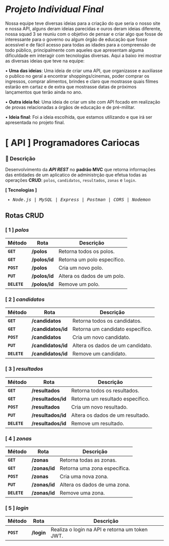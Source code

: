 # *Projeto Individual Final*

Nossa equipe teve diversas ideias para a criação do que seria o nosso site e nossa API, alguns deram ideias parecidas e ouros deram ideias diferente, nossa squad 3 se reuniu com o objetivo de pensar e criar algo que fosse de interessante para o governo ou algum órgão de educação que fosse acessível e de fácil acesso para todas as idades para a compreensão de todo público, principalmente com aqueles que apresentam alguma dificuldade em interagir com tecnologias diversas.
Aqui a baixo irei mostrar as diversas ideias que teve na equipe:

•	**Uma das ideias**: Uma ideia de criar uma API, que organizasse e auxiliasse o publico no geral a encontrar shoppings/cinemas, poder comprar os ingressos, comprar alimentos, brindes e claro que mostrasse quais filmes estarão em cartaz e de extra que mostrasse datas de próximos lançamentos que terão ainda no ano.

•	**Outra ideia foi**: Uma ideia de criar um site com API focado em realização de provas relacionadas a órgãos de educação e de pré-militar.

•	**Ideia final**: Foi a ideia escolhida, que estamos utilizando e que irá ser apresentada no projeto final.


# [ API ] Programadores Cariocas
### 📑 Descrição
Desenvolvimento da <em>**API REST**</em> no **padrão MVC** que retorna informações das entidades de um aplicatico de administrção que efetua todas as operações **CRUD**: `polos`, `candidatos`, `resultados`, `zonas` e `login`.

**[ Tecnologias ]**

<samp>
  
- <em>Node.js</em> | <em>MySQL</em> | <em>Express</em> | <em>Postman</em> | <em>CORS</em> | <em>Nodemon</em>
  
</samp>

## Rotas CRUD

### [ 1 ] <em>polos</em>

| Método | Rota | Descrição |
| ------ | ----- | ----------- |
| **`GET`** | **/polos** | Retorna todos os polos. |
|  **`GET`** | **/polos/id** | Retorna um polo específico. |
|  **`POST`** | **/polos** | Cria um novo polo. |
|  **`PUT`** | **/polos/id** | Altera os dados de um polo. |
|  **`DELETE`** | **/polos/id** | Remove um polo. |
  
### [ 2 ] <em>candidatos</em>

| Método | Rota | Descrição |
| ------ | ----- | ----------- |
|  **`GET`** | **/candidatos** | Retorna todos os candidatos. |
|  **`GET`** | **/candidatos/id** | Retorna um candidato específico. |
|  **`POST`** | **/candidatos** | Cria um novo candidato. |
|  **`PUT`** | **/candidatos/id** | Altera os dados de um candidato. |
|  **`DELETE`** | **/candidatos/id** | Remove um candidato. |
  
  
### [ 3 ] <em>resultados</em>

| Método | Rota | Descrição |
| ------ | ----- | ----------- |
|  **`GET`** | **/resultados** | Retorna todos os resultados. |
|  **`GET`** | **/resultados/id** | Retorna um resultado específico. |
|  **`POST`** | **/resultados** | Cria um novo resultado. |
|  **`PUT`** | **/resultados/id** | Altera os dados de um resultado. |
|  **`DELETE`** | **/resultados/id** | Remove um resultado. |


### [ 4 ] <em>zonas</em>

| Método | Rota | Descrição |
| ------ | ----- | ----------- |
|  **`GET`** | **/zonas** | Retorna todas as zonas. |
|  **`GET`** | **/zonas/id** |  Retorna uma zona específica. |
|  **`POST`** | **/zonas** | Cria uma nova zona. |
|  **`PUT`** | **/zonas/id** | Altera os dados de uma zona. |
|  **`DELETE`** | **/zonas/id** | Remove uma zona. |
  

### [ 5 ] <em>login</em>

| Método | Rota | Descrição |
| ------ | ----- | ----------- |
| **`POST`** | **/login** | Realiza o login na API e retorna um token JWT. |
